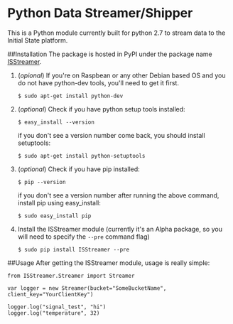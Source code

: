Python Data Streamer/Shipper
===============

This is a Python module currently built for python 2.7 to stream data to the Initial State platform.

##Installation
The package is hosted in PyPI under the package name [ISStreamer](https://pypi.python.org/pypi/ISStreamer).

1. (*opional*) If you're on Raspbean or any other Debian based OS and you do not have python-dev tools, you'll need to get it first.
	
	```
	$ sudo apt-get install python-dev
	```

2. (*optional*) Check if you have python setup tools installed:

	```
	$ easy_install --version
	```
	
	if you don't see a version number come back, you should install setuptools:
	
	```
	$ sudo apt-get install python-setuptools
	```
	

3. (*optional*) Check if you have pip installed:

	```
	$ pip --version
	```
	
	if you don't see a version number after running the above command, install pip using easy_install:
	
	```
	$ sudo easy_install pip
	```


4. Install the ISStreamer module (currently it's an Alpha package, so you will need to specify the `--pre` command flag)
	
	```
	$ sudo pip install ISStreamer --pre
	```

##Usage
After getting the ISStreamer module, usage is really simple:


```
from ISStreamer.Streamer import Streamer

var logger = new Streamer(bucket="SomeBucketName", client_key="YourClientKey")

logger.log("signal_test", "hi")
logger.log("temperature", 32)
```